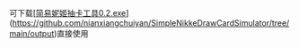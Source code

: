可下载[[简易妮姬抽卡工具0.2.exe](https://github.com/nianxiangchuiyan/SimpleNikkeDrawCardSimulator/blob/main/output/%E7%AE%80%E6%98%93%E5%A6%AE%E5%A7%AC%E6%8A%BD%E5%8D%A1%E5%B7%A5%E5%85%B70.2.exe)](https://github.com/nianxiangchuiyan/SimpleNikkeDrawCardSimulator/tree/main/output)直接使用

